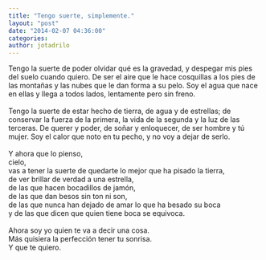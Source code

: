 ```yaml
---
title: "Tengo suerte, simplemente."
layout: "post"
date: "2014-02-07 04:36:00"
categories: 
author: jotadrilo
---
```


<div class="css-full-post-content js-full-post-content">
Tengo la suerte de poder olvidar qué es la gravedad, y despegar mis pies del suelo cuando quiero. De ser el aire que le hace cosquillas a los pies de las montañas y las nubes que le dan forma a su pelo. Soy el agua que nace en ellas y llega a todos lados, lentamente pero sin freno.<br /><div><br /></div><div>Tengo la suerte de estar hecho de tierra, de agua y de estrellas; de conservar la fuerza de la primera, la vida de la segunda y la luz de las terceras. De querer y poder, de soñar y enloquecer, de ser hombre y tú mujer. Soy el calor que noto en tu pecho, y no voy a dejar de serlo.</div><div><div><br /></div><div>Y ahora que lo pienso,</div><div>cielo,&nbsp;</div><div>vas a tener la suerte de quedarte lo mejor que ha pisado la tierra,</div><div>de ver brillar de verdad a una estrella,</div><div>de las que hacen bocadillos de jamón,</div><div>de las que dan besos sin ton ni son,</div><div>de las que nunca han dejado de amar lo que ha besado su boca</div></div><div>y de las que dicen que quien tiene boca se equivoca.</div><div><br /></div><div>Ahora soy yo quien te va a decir una cosa.</div><div>Más quisiera la perfección tener tu sonrisa.</div><div>Y que te quiero.</div>
</div>
